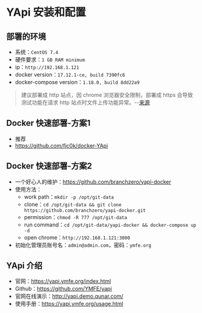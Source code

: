 # YApi 安装和配置


## 部署的环境

- 系统：`CentOS 7.4`
- 硬件要求：`1 GB RAM minimum`
- ip：`http://192.168.1.121`
- docker version：`17.12.1-ce, build 7390fc6`
- docker-compose version：`1.18.0, build 8dd22a9`

> 建议部署成 http 站点，因 chrome 浏览器安全限制，部署成 https 会导致测试功能在请求 http 站点时文件上传功能异常。--[来源](https://yapi.ymfe.org/devops.html)

## Docker 快速部署-方案1

- 推荐
- <https://github.com/fjc0k/docker-YApi>


## Docker 快速部署-方案2

- 一个好心人的维护：<https://github.com/branchzero/yapi-docker>
- 使用方法：
	- work path：`mkdir -p /opt/git-data`
	- clone：`cd /opt/git-data && git clone https://github.com/branchzero/yapi-docker.git`
	- permission：`chmod -R 777 /opt/git-data`
	- run command：`cd /opt/git-data/yapi-docker && docker-compose up -d`
	- open chrome：`http://192.168.1.121:3000`
- 初始化管理员账号名：`admin@admin.com`，密码：`ymfe.org`

## YApi 介绍

- 官网：<https://yapi.ymfe.org/index.html>
- Github：<https://github.com/YMFE/yapi>
- 官网在线演示：<http://yapi.demo.qunar.com/>
- 使用手册：<https://yapi.ymfe.org/usage.html>
